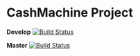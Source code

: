 # CashMachine Project
**Develop** [![Build Status](https://travis-ci.com/Dje-Bos/cashmachine.svg?branch=develop)](https://travis-ci.com/Dje-Bos/cashmachine)

**Master** [![Build Status](https://travis-ci.com/Dje-Bos/cashmachine.svg?branch=master)](https://travis-ci.com/Dje-Bos/cashmachine)
